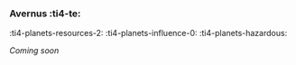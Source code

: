 ### Avernus :ti4-te:

:ti4-planets-resources-2: :ti4-planets-influence-0: :ti4-planets-hazardous:

_Coming soon_
